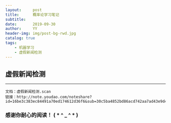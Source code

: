 ```yaml
---
layout:     post
title:      概率论学习笔记
subtitle:   
date:       2019-09-30
author:     YY
header-img: img/post-bg-rwd.jpg
catalog: true
tags:
    - 机器学习
    - 虚假新闻检测
---
```


## 虚假新闻检测   

---

```
文档：虚假新闻检测.scan
链接：http://note.youdao.com/noteshare?id=16be3c383ec84491a70ed174612d36f6&sub=30c5ba4852bd86acd742aa7ad43e9d4b
```

### **感谢你耐心的阅读！ ( * ^ _ ^ * )**